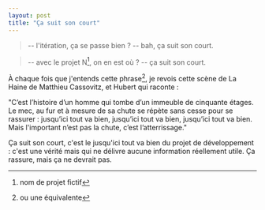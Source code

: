 ```yaml
---
layout: post
title: "Ça suit son court"
---
```

> -- l'itération, ça se passe bien ?
> -- bah, ça suit son court.

> -- avec le projet N[^1], on en est où ?
> -- ça suit son court.

À chaque fois que j'entends cette phrase[^2], je revois cette scène de La Haine de Matthieu Cassovitz, et Hubert qui raconte :

"C’est l’histoire d’un homme qui tombe d’un immeuble de cinquante étages. Le mec, au fur et à mesure de sa chute se répète sans cesse pour se rassurer : jusqu’ici tout va bien, jusqu’ici tout va bien, jusqu’ici tout va bien.
Mais l'important n’est pas la chute, c’est l’atterrissage." 

Ça suit son court, c'est le jusqu'ici tout va bien du projet de développement : c'est une vérité mais qui ne délivre aucune information réellement utile.
Ça rassure, mais ça ne devrait pas. 



[^1]: nom de projet fictif
[^2]: ou une équivalente